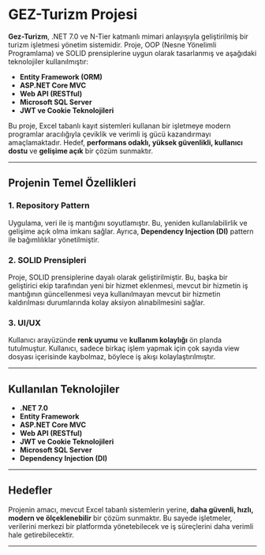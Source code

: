 # GEZ-Turizm Projesi

**Gez-Turizm**, .NET 7.0 ve N-Tier katmanlı mimari anlayışıyla geliştirilmiş bir turizm işletmesi yönetim sistemidir. Proje, OOP (Nesne Yönelimli Programlama) ve SOLID prensiplerine uygun olarak tasarlanmış ve aşağıdaki teknolojiler kullanılmıştır:

- **Entity Framework (ORM)**
- **ASP.NET Core MVC**
- **Web API (RESTful)**
- **Microsoft SQL Server**
- **JWT ve Cookie Teknolojileri**

Bu proje, Excel tabanlı kayıt sistemleri kullanan bir işletmeye modern programlar aracılığıyla çeviklik ve verimli iş gücü kazandırmayı amaçlamaktadır. Hedef, **performans odaklı, yüksek güvenlikli, kullanıcı dostu** ve **gelişime açık** bir çözüm sunmaktır.

---

## Projenin Temel Özellikleri

### 1. **Repository Pattern**
Uygulama, veri ile iş mantığını soyutlamıştır. Bu, yeniden kullanılabilirlik ve gelişime açık olma imkanı sağlar. Ayrıca, **Dependency Injection (DI)** pattern ile bağımlılıklar yönetilmiştir.

### 2. **SOLID Prensipleri**
Proje, SOLID prensiplerine dayalı olarak geliştirilmiştir. Bu, başka bir geliştirici ekip tarafından yeni bir hizmet eklenmesi, mevcut bir hizmetin iş mantığının güncellenmesi veya kullanılmayan mevcut bir hizmetin kaldırılması durumlarında kolay aksiyon alınabilmesini sağlar.

### 3. **UI/UX**
Kullanıcı arayüzünde **renk uyumu** ve **kullanım kolaylığı** ön planda tutulmuştur. Kullanıcı, sadece birkaç işlem yapmak için çok sayıda view dosyası içerisinde kaybolmaz, böylece iş akışı kolaylaştırılmıştır.

---

## Kullanılan Teknolojiler

- **.NET 7.0**
- **Entity Framework**
- **ASP.NET Core MVC**
- **Web API (RESTful)**
- **JWT ve Cookie Teknolojileri**
- **Microsoft SQL Server**
- **Dependency Injection (DI)**

---

## Hedefler

Projenin amacı, mevcut Excel tabanlı sistemlerin yerine, **daha güvenli, hızlı, modern ve ölçeklenebilir** bir çözüm sunmaktır. Bu sayede işletmeler, verilerini merkezi bir platformda yönetebilecek ve iş süreçlerini daha verimli hale getirebilecektir.

---
